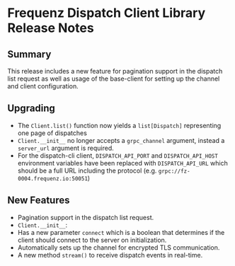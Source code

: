 # Frequenz Dispatch Client Library Release Notes

## Summary

This release includes a new feature for pagination support in the dispatch list request as well as usage of the base-client for setting up the channel and client configuration.

## Upgrading

- The `Client.list()` function now yields a `list[Dispatch]` representing one page of dispatches
- `Client.__init__` no longer accepts a `grpc_channel` argument, instead a `server_url` argument is required.
- For the dispatch-cli client, `DISPATCH_API_PORT` and `DISPATCH_API_HOST` environment variables have been replaced with `DISPATCH_API_URL` which should be a full URL including the protocol (e.g. `grpc://fz-0004.frequenz.io:50051`)

## New Features

- Pagination support in the dispatch list request.
- `Client.__init__`:
 - Has a new parameter `connect` which is a boolean that determines if the client should connect to the server on initialization.
 - Automatically sets up the channel for encrypted TLS communication.
- A new method `stream()` to receive dispatch events in real-time.
